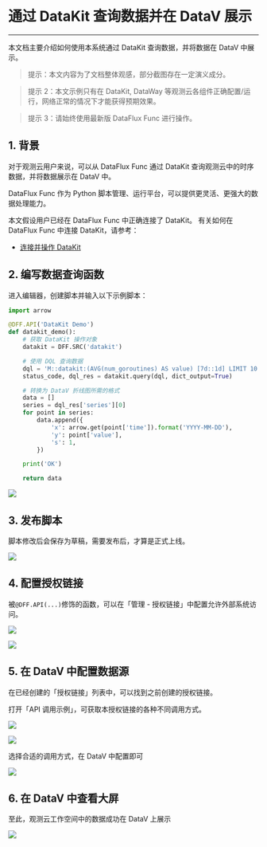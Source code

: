 # 通过 DataKit 查询数据并在 DataV 展示
---


本文档主要介绍如何使用本系统通过 DataKit 查询数据，并将数据在 DataV 中展示。

> 提示：本文内容为了文档整体观感，部分截图存在一定演义成分。

> 提示 2：本文示例只有在 DataKit, DataWay 等观测云各组件正确配置/运行，网络正常的情况下才能获得预期效果。

> 提示 3：请始终使用最新版 DataFlux Func 进行操作。

## 1. 背景

对于观测云用户来说，可以从 DataFlux Func 通过 DataKit 查询观测云中的时序数据，并将数据展示在 DataV 中。

DataFlux Func 作为 Python 脚本管理、运行平台，可以提供更灵活、更强大的数据处理能力。

本文假设用户已经在 DataFlux Func 中正确连接了 DataKit。
有关如何在 DataFlux Func 中连接 DataKit，请参考：

- [连接并操作 DataKit](/dataflux-func/connect-to-datakit)

## 2. 编写数据查询函数

进入编辑器，创建脚本并输入以下示例脚本：

~~~python
import arrow

@DFF.API('DataKit Demo')
def datakit_demo():
    # 获取 DataKit 操作对象
    datakit = DFF.SRC('datakit')

    # 使用 DQL 查询数据
    dql = 'M::datakit:(AVG(num_goroutines) AS value) [7d::1d] LIMIT 10'
    status_code, dql_res = datakit.query(dql, dict_output=True)

    # 转换为 DataV 折线图所需的格式
    data = []
    series = dql_res['series'][0]
    for point in series:
        data.append({
            'x': arrow.get(point['time']).format('YYYY-MM-DD'),
            'y': point['value'],
            's': 1,
        })

    print('OK')

    return data
~~~

![](query-data-via-datakit-for-datav/add-sample-code.png)

## 3. 发布脚本

脚本修改后会保存为草稿，需要发布后，才算是正式上线。

![](query-data-via-datakit-for-datav/publish-sample-code.png)

## 4. 配置授权链接

被`@DFF.API(...)`修饰的函数，可以在「管理 - 授权链接」中配置允许外部系统访问。

![](query-data-via-datakit-for-datav/add-auth-link-1.png)

![](query-data-via-datakit-for-datav/add-auth-link-2.png)

## 5. 在 DataV 中配置数据源

在已经创建的「授权链接」列表中，可以找到之前创建的授权链接。

打开「API 调用示例」，可获取本授权链接的各种不同调用方式。

![](query-data-via-datakit-for-datav/config-datav-source-1.png)

![](query-data-via-datakit-for-datav/config-datav-source-2.png)

选择合适的调用方式，在 DataV 中配置即可

![](query-data-via-datakit-for-datav/config-datav-source-3.png)

## 6. 在 DataV 中查看大屏

至此，观测云工作空间中的数据成功在 DataV 上展示

![](query-data-via-datakit-for-datav/datav-screen.png)
